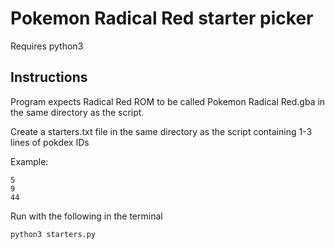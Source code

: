 # Pokemon Radical Red starter picker

Requires python3 

## Instructions
Program expects Radical Red ROM to be called Pokemon Radical Red.gba in the same directory as the script.


Create a starters.txt file in the same directory as the script containing 1-3 lines of pokdex IDs

Example:
```
5
9
44
```

Run with the following in the terminal 
```
python3 starters.py
```
